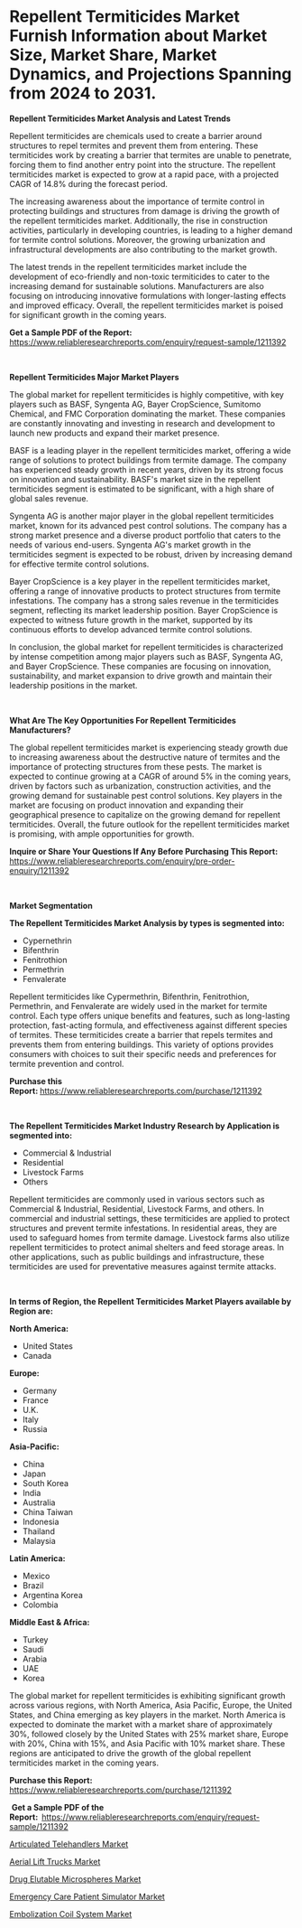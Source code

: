 <p><h1>Repellent Termiticides Market Furnish Information about Market Size, Market Share, Market Dynamics, and Projections Spanning from 2024 to 2031.</h1></p><p><strong>Repellent Termiticides Market Analysis and Latest Trends</strong></p>
<p><p>Repellent termiticides are chemicals used to create a barrier around structures to repel termites and prevent them from entering. These termiticides work by creating a barrier that termites are unable to penetrate, forcing them to find another entry point into the structure. The repellent termiticides market is expected to grow at a rapid pace, with a projected CAGR of 14.8% during the forecast period.</p><p>The increasing awareness about the importance of termite control in protecting buildings and structures from damage is driving the growth of the repellent termiticides market. Additionally, the rise in construction activities, particularly in developing countries, is leading to a higher demand for termite control solutions. Moreover, the growing urbanization and infrastructural developments are also contributing to the market growth.</p><p>The latest trends in the repellent termiticides market include the development of eco-friendly and non-toxic termiticides to cater to the increasing demand for sustainable solutions. Manufacturers are also focusing on introducing innovative formulations with longer-lasting effects and improved efficacy. Overall, the repellent termiticides market is poised for significant growth in the coming years.</p></p>
<p><strong>Get a Sample PDF of the Report:&nbsp;</strong> <a href="https://www.reliableresearchreports.com/enquiry/request-sample/1211392">https://www.reliableresearchreports.com/enquiry/request-sample/1211392</a></p>
<p>&nbsp;</p>
<p><strong>Repellent Termiticides Major Market Players</strong></p>
<p><p>The global market for repellent termiticides is highly competitive, with key players such as BASF, Syngenta AG, Bayer CropScience, Sumitomo Chemical, and FMC Corporation dominating the market. These companies are constantly innovating and investing in research and development to launch new products and expand their market presence.</p><p>BASF is a leading player in the repellent termiticides market, offering a wide range of solutions to protect buildings from termite damage. The company has experienced steady growth in recent years, driven by its strong focus on innovation and sustainability. BASF's market size in the repellent termiticides segment is estimated to be significant, with a high share of global sales revenue.</p><p>Syngenta AG is another major player in the global repellent termiticides market, known for its advanced pest control solutions. The company has a strong market presence and a diverse product portfolio that caters to the needs of various end-users. Syngenta AG's market growth in the termiticides segment is expected to be robust, driven by increasing demand for effective termite control solutions.</p><p>Bayer CropScience is a key player in the repellent termiticides market, offering a range of innovative products to protect structures from termite infestations. The company has a strong sales revenue in the termiticides segment, reflecting its market leadership position. Bayer CropScience is expected to witness future growth in the market, supported by its continuous efforts to develop advanced termite control solutions.</p><p>In conclusion, the global market for repellent termiticides is characterized by intense competition among major players such as BASF, Syngenta AG, and Bayer CropScience. These companies are focusing on innovation, sustainability, and market expansion to drive growth and maintain their leadership positions in the market.</p></p>
<p>&nbsp;</p>
<p><strong>What Are The Key Opportunities For Repellent Termiticides Manufacturers?</strong></p>
<p><p>The global repellent termiticides market is experiencing steady growth due to increasing awareness about the destructive nature of termites and the importance of protecting structures from these pests. The market is expected to continue growing at a CAGR of around 5% in the coming years, driven by factors such as urbanization, construction activities, and the growing demand for sustainable pest control solutions. Key players in the market are focusing on product innovation and expanding their geographical presence to capitalize on the growing demand for repellent termiticides. Overall, the future outlook for the repellent termiticides market is promising, with ample opportunities for growth.</p></p>
<p><strong>Inquire or Share Your Questions If Any Before Purchasing This Report:</strong> <a href="https://www.reliableresearchreports.com/enquiry/pre-order-enquiry/1211392">https://www.reliableresearchreports.com/enquiry/pre-order-enquiry/1211392</a></p>
<p>&nbsp;</p>
<p><strong>Market Segmentation</strong></p>
<p><strong>The Repellent Termiticides Market Analysis by types is segmented into:</strong></p>
<p><ul><li>Cypernethrin</li><li>Bifenthrin</li><li>Fenitrothion</li><li>Permethrin</li><li>Fenvalerate</li></ul></p>
<p><p>Repellent termiticides like Cypermethrin, Bifenthrin, Fenitrothion, Permethrin, and Fenvalerate are widely used in the market for termite control. Each type offers unique benefits and features, such as long-lasting protection, fast-acting formula, and effectiveness against different species of termites. These termiticides create a barrier that repels termites and prevents them from entering buildings. This variety of options provides consumers with choices to suit their specific needs and preferences for termite prevention and control.</p></p>
<p><strong>Purchase this Report:&nbsp;</strong><a href="https://www.reliableresearchreports.com/purchase/1211392">https://www.reliableresearchreports.com/purchase/1211392</a></p>
<p>&nbsp;</p>
<p><strong>The Repellent Termiticides Market Industry Research by Application is segmented into:</strong></p>
<p><ul><li>Commercial & Industrial</li><li>Residential</li><li>Livestock Farms</li><li>Others</li></ul></p>
<p><p>Repellent termiticides are commonly used in various sectors such as Commercial & Industrial, Residential, Livestock Farms, and others. In commercial and industrial settings, these termiticides are applied to protect structures and prevent termite infestations. In residential areas, they are used to safeguard homes from termite damage. Livestock farms also utilize repellent termiticides to protect animal shelters and feed storage areas. In other applications, such as public buildings and infrastructure, these termiticides are used for preventative measures against termite attacks.</p></p>
<p>&nbsp;</p>
<p><strong>In terms of Region, the Repellent Termiticides Market Players available by Region are:</strong></p>
<p>
    <p> <strong> North America: </strong>
        <ul>
            <li>United States</li>
            <li>Canada</li>
        </ul>
        </p> 
    <p> <strong> Europe: </strong>
        <ul>
            <li>Germany</li>
            <li>France</li>
            <li>U.K.</li>
            <li>Italy</li>
            <li>Russia</li>
        </ul>
        </p> 
    <p> <strong> Asia-Pacific: </strong>
        <ul>
            <li>China</li>
            <li>Japan</li>
            <li>South Korea</li>
            <li>India</li>
            <li>Australia</li>
            <li>China Taiwan</li>
            <li>Indonesia</li>
            <li>Thailand</li>
            <li>Malaysia</li>
        </ul>
        </p> 
    <p> <strong> Latin America: </strong>
        <ul>
            <li>Mexico</li>
            <li>Brazil</li>
            <li>Argentina Korea</li>
            <li>Colombia</li>
        </ul>
        </p> 
    <p> <strong> Middle East & Africa: </strong>
        <ul>
            <li>Turkey</li>
            <li>Saudi</li>
            <li>Arabia</li>
            <li>UAE</li>
            <li>Korea</li>
        </ul>
    </p>
    </p>
<p><p>The global market for repellent termiticides is exhibiting significant growth across various regions, with North America, Asia Pacific, Europe, the United States, and China emerging as key players in the market. North America is expected to dominate the market with a market share of approximately 30%, followed closely by the United States with 25% market share, Europe with 20%, China with 15%, and Asia Pacific with 10% market share. These regions are anticipated to drive the growth of the global repellent termiticides market in the coming years.</p></p>
<p><strong>Purchase this Report: </strong><a href="https://www.reliableresearchreports.com/purchase/1211392">https://www.reliableresearchreports.com/purchase/1211392</a></p>
<p>&nbsp;<strong>Get a Sample PDF of the Report:&nbsp;&nbsp;</strong><a href="https://www.reliableresearchreports.com/enquiry/request-sample/1211392">https://www.reliableresearchreports.com/enquiry/request-sample/1211392</a></p>
<p><strong></strong></p>
<p><p><a href="https://github.com/tamvrosiya/Market-Research-Report-List-2/blob/main/articulated-telehandlers-market.md">Articulated Telehandlers Market</a></p><p><a href="https://github.com/pizolina/Market-Research-Report-List-3/blob/main/aerial-lift-trucks-market.md">Aerial Lift Trucks Market</a></p><p><a href="https://issuu.com/reportprime-2/docs/drug-elutable-microspheres-market-size-2030.pptx">Drug Elutable Microspheres Market</a></p><p><a href="https://medium.com/@kejsioni/emergency-care-patient-simulator-market-competitive-analysis-market-trends-and-forecast-to-2031-5a15dedfbeac">Emergency Care Patient Simulator Market</a></p><p><a href="https://issuu.com/reportprime-2/docs/embolization-coil-system-market-size-2030.pptx">Embolization Coil System Market</a></p></p>